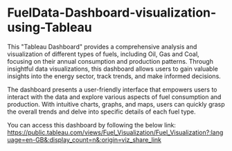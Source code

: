 # FuelData-Dashboard-visualization-using-Tableau
This "Tableau Dashboard" provides a comprehensive analysis and visualization of different types of fuels, including Oil, Gas and Coal, focusing on their annual consumption and production patterns. Through insightful data visualizations, this dashboard allows users to gain valuable insights into the energy sector, track trends, and make informed decisions.

The dashboard presents a user-friendly interface that empowers users to interact with the data and explore various aspects of fuel consumption and production. With intuitive charts, graphs, and maps, users can quickly grasp the overall trends and delve into specific details of each fuel type.

You can access this dashboard by following the below link:
   https://public.tableau.com/views/Fuel_Visualization/Fuel_Visualization?:language=en-GB&:display_count=n&:origin=viz_share_link
